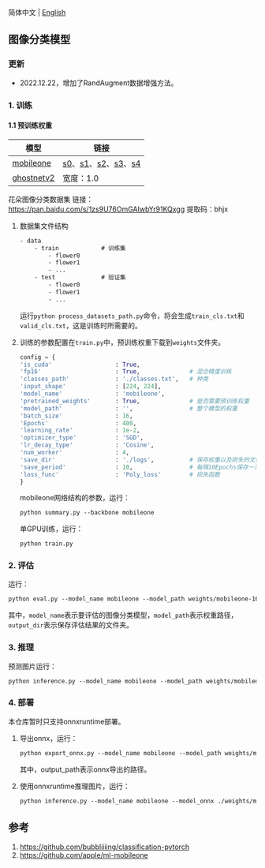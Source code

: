 简体中文 | [English](README_en.md)

## 图像分类模型

### 更新
- 2022.12.22，增加了RandAugment数据增强方法。


### 1. 训练

#### 1.1 预训练权重

| 模型 | 链接 |
| - | - |
| [mobileone](https://github.com/apple/ml-mobileone) | [s0](https://github.com/hao-ux/image-classification-pytorch/releases/download/weights/mobileone_s0_unfused.pth.tar)、[s1](https://github.com/hao-ux/image-classification-pytorch/releases/download/weights/mobileone_s1_unfused.pth.tar)、[s2](https://github.com/hao-ux/image-classification-pytorch/releases/download/weights/mobileone_s2_unfused.pth.tar)、[s3](https://github.com/hao-ux/image-classification-pytorch/releases/download/weights/mobileone_s3_unfused.pth.tar)、[s4](https://github.com/hao-ux/image-classification-pytorch/releases/download/weights/mobileone_s4_unfused.pth.tar) |
| [ghostnetv2](https://github.com/huawei-noah/Efficient-AI-Backbones/tree/master/ghostnetv2_pytorch) | 宽度：1.0 |

花朵图像分类数据集
链接：https://pan.baidu.com/s/1zs9U76OmGAIwbYr91KQxgg
提取码：bhjx

1. 数据集文件结构
    ```txt
    - data
        - train            # 训练集
            - flower0
            - flower1
            - ...
        - test             # 验证集
            - flower0
            - flower1
            - ...
    ```
    运行`python process_datasets_path.py`命令，将会生成`train_cls.txt`和`valid_cls.txt`，这是训练时所需要的。

2. 训练的参数配置在`train.py`中，预训练权重下载到`weights`文件夹。
    ```python
    config = {
    'is_cuda'                  : True,         
    'fp16'                     : True,              # 混合精度训练  
    'classes_path'             : './classes.txt',   # 种类
    'input_shape'              : [224, 224],        
    'model_name'               : 'mobileone',
    'pretrained_weights'       : True,              # 是否需要预训练权重
    'model_path'               : '',                # 整个模型的权重
    'batch_size'               : 16,
    'Epochs'                   : 400,
    'learning_rate'            : 1e-2,
    'optimizer_type'           : 'SGD',
    'lr_decay_type'            : 'Cosine',
    'num_worker'               : 4,
    'save_dir'                 : './logs',          # 保存权重以及损失的文件夹
    'save_period'              : 10,                # 每隔10Epochs保存一次权重
    'loss_func'                : 'Poly_loss'        # 损失函数
    }
    ```

    mobileone网络结构的参数，运行：
    ```txt
    python summary.py --backbone mobileone
    ```
    单GPU训练，运行：
    ```txt
    python train.py
    ```


### 2. 评估

运行：
```txt
python eval.py --model_name mobileone --model_path weights/mobileone-16e-s0-flower.pth --output_dir eval_out
```
其中，`model_name`表示要评估的图像分类模型，`model_path`表示权重路径，`output_dir`表示保存评估结果的文件夹。

### 3. 推理

预测图片运行：
```txt
python inference.py --model_name mobileone --model_path weights/mobileone-16e-s0-flower.pth
```

### 4. 部署

本仓库暂时只支持onnxruntime部署。
1. 导出onnx，运行：
    ```txt
    python export_onnx.py --model_name mobileone --model_path weights/mobileone-16e-s0-flower.pth --output_path weights/mobileone-16e-s0-flower.onnx
    ```
    其中，output_path表示onnx导出的路径。

2. 使用onnxruntime推理图片，运行：
    ```txt
    python inference.py --model_name mobileone --model_onnx ./weights/mobileone-16e-s0-flower.onnx --infer_onnx 1
    ```


## 参考

1. https://github.com/bubbliiiing/classification-pytorch
2. https://github.com/apple/ml-mobileone
